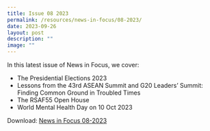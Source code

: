 ```yaml
---
title: Issue 08 2023
permalink: /resources/news-in-focus/08-2023/
date: 2023-09-26
layout: post
description: ""
image: ""
---
```

In this latest issue of News in Focus, we cover:
* The Presidential Elections 2023
* Lessons from the 43rd ASEAN Summit and G20 Leaders’ Summit: Finding Common Ground in Troubled Times
* The RSAF55 Open House
* World Mental Health Day on 10 Oct 2023

Download: 
[News in Focus 08-2023](/files/news-in-focus/2023/news%20in%20focus%2008_23.pdf)